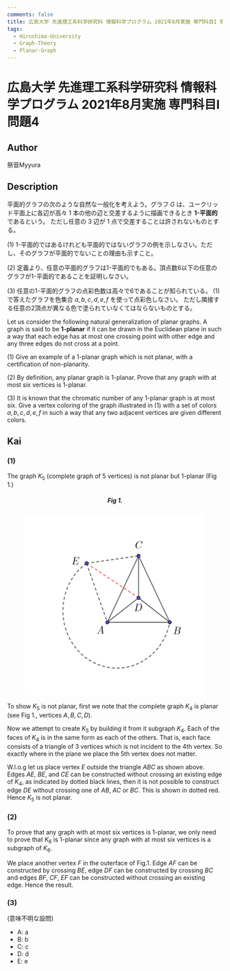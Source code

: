 ```yaml
---
comments: false
title: 広島大学 先進理工系科学研究科 情報科学プログラム 2021年8月実施 専門科目I 問題4
tags:
  - Hiroshima-University
  - Graph-Theory
  - Planar-Graph
---
```

# 広島大学 先進理工系科学研究科 情報科学プログラム 2021年8月実施 専門科目I 問題4


## **Author**
祭音Myyura

## **Description**
平面的グラフの次のような自然な一般化を考えよう。グラフ $G$ は、ユークリッド平面上に各辺が高々 $1$ 本の他の辺と交差するように描画できるとき **$1$-平面的** であるという。
ただし任意の $3$ 辺が $1$ 点で交差することは許されないものとする。

(1) $1$-平面的ではあるけれども平面的ではないグラフの例を示しなさい。ただし、そのグラフが平面的でないことの理由も示すこと。

(2) 定義より、任意の平面的グラフは1-平面的でもある。頂点数6以下の任意のグラフが1-平面的であることを証明しなさい。

(3) 任意の1-平面的グラフの点彩色数は高々で6であることが知られている。
(1) で答えたグラフを色集合 ${a, b, c, d, e, f}$ を使って点彩色しなさい。
ただし隣接する任意の2頂点が異なる色で塗られていなくてはならないものとする。

Let us consider the following natural generalization of planar graphs.
A graph is said to be **1-planar** if it can be drawn in the Euclidean plane in such a way that each edge has at most one crossing point with other edge and any three edges do not cross at a point.

(1) Give an example of a 1-planar graph which is not planar, with a certification of non-planarity.

(2) By definition, any planar graph is 1-planar. Prove that any graph with at most six vertices is 1-planar.

(3) It is known that the chromatic number of any 1-planar graph is at most six. Give a vertex coloring of the graph illustrated in (1) with a set of colors ${a, b, c, d, e, f}$ in such a way that any two adjacent vertices are given different colors.


## **Kai**
### (1)
The graph $K_5$ (complete graph of $5$ vertices) is not planar but 1-planar (Fig 1.)

##### <center> Fig 1.
<figure style="text-aligned:center;">
  <img src="https://raw.githubusercontent.com/Myyura/the_kai_project_assets/main/kakomonn/hiroshima_university/ASE/is_202108_senmon_I_4_p1.png" width="450" height="423" alt=""/>
</figure>

To show $K_5$ is not planar, first we note that the complete graph $K_4$ is planar (see Fig 1., vertices $A, B, C, D$).

Now we attempt to create $K_5$ by building it from it subgraph $K_4$.
Each of the faces of $K_4$ is in the same form as each of the others.
That is, each face consists of a triangle of 3 vertices which is not incident to the 4th vertex.
So exactly where in the plane we place the 5th vertex does not matter.

W.l.o.g let us place vertex $E$ outside the triangle $ABC$ as shown above.
Edges $AE$, $BE$, and $CE$ can be constructed without crossing an existing edge of $K_4$, as indicated by dotted black lines, then it is not possible to construct edge $DE$ without crossing one of $AB$, $AC$ or $BC$. This is shown in dotted red.
Hence $K_5$ is not planar.

### (2)
To prove that any graph with at most six vertices is 1-planar, we only need to prove that $K_6$ is 1-planar since any graph with at most six vertices is a subgraph of $K_6$.

We place another vertex $F$ in the outerface of Fig.1.
Edge $AF$ can be constructed by crossing $BE$, edge $DF$ can be constructed by crossing $BC$ and edges $BF$, $CF$, $EF$ can be constructed without crossing an existing edge.
Hence the result.

### (3)
(意味不明な設問)

- A: a
- B: b
- C: c
- D: d
- E: e
